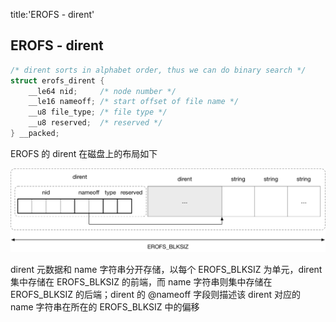 title:'EROFS - dirent'
## EROFS - dirent


```c
/* dirent sorts in alphabet order, thus we can do binary search */
struct erofs_dirent {
	__le64 nid;     /* node number */
	__le16 nameoff; /* start offset of file name */
	__u8 file_type; /* file type */
	__u8 reserved;  /* reserved */
} __packed;
```

EROFS 的 dirent 在磁盘上的布局如下

![erofs_dirent](media/16584673050540/erofs_dirent.png)

dirent 元数据和 name 字符串分开存储，以每个 EROFS_BLKSIZ 为单元，dirent 集中存储在 EROFS_BLKSIZ 的前端，而 name 字符串则集中存储在 EROFS_BLKSIZ 的后端；dirent 的 @nameoff 字段则描述该 dirent 对应的 name 字符串在所在的 EROFS_BLKSIZ 中的偏移